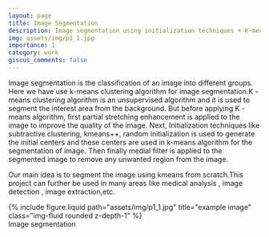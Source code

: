 ```yaml
---
layout: page
title: Image Segmentation
description: Image segmentation using initialization techniques + K-means clustering algorithm
img: assets/img/p1_1.jpg
importance: 1
category: work
giscus_comments: false
---
```



Image segmentation is the classification of an image into different groups. Here we have use k-means clustering algorithm for image segmentation.K -means clustering algorithm is an unsupervised algorithm and it is used to segment the interest area from the background. But before applying K -means algorithm, first partial stretching enhancement is applied to the image to improve the quality of the image. Next, Initialization techniques like subtractive clustering, kmeans++, random initialization is used to generate the initial centers and these centers are used in k-means algorithm for the segmentation of image. Then finally medial filter is applied to the segmented image to remove any unwanted region from the image.
 
Our main idea is to segment the image using kmeans from scratch.This project can further be used in many areas like medical analysis , image detection , image extraction,etc.



<div class="row">
    <div class="col-sm mt-3 mt-md-0">
        {% include figure.liquid path="assets/img/p1_1.jpg" title="example image" class="img-fluid rounded z-depth-1" %}
    </div>
   
<div class="caption">
    Image segmentation
</div>




